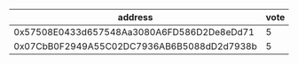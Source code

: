 address|vote|timestamp|signature
---|---|---|---
0x57508E0433d657548Aa3080A6FD586D2De8eDd71|5|1617711681|0xff9362483da3287af601a5fb3385f817f9aaa4a49a5a3d92f215c4d1f9ef8a10438d179342678f64728f278617905af31ef5c1aee2777fb59c57fc679b78ed231c
0x07CbB0F2949A55C02DC7936AB6B5088dD2d7938b|5|1617717299|0x34735452d70121294cba42ca145fd1150f168e48c4235036fa6da714d4b9eb6e3c9609b15e1f53a8564024e7690de794d212cb70839e9a797e990834bdc092fc1b